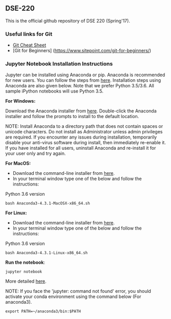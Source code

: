 ## DSE-220

This is the official github repository of DSE 220 (Spring'17).

### Useful links for Git

* [Git Cheat Sheet](https://education.github.com/git-cheat-sheet-education.pdf)
* [Git for Beginners] (https://www.sitepoint.com/git-for-beginners/)


### Jupyter Notebook Installation Instructions

Jupyter can be installed using Anaconda or pip. Anaconda is recommended for new users. 
You can follow the steps from [here](http://jupyter.readthedocs.io/en/latest/install.html).
Installation steps using Anaconda are also given below. Note that we prefer Python 3.5/3.6. All sample iPython notebooks will use Python 3.5.

**For Windows:**

Download the Anaconda installer from [here](http://continuum.io/downloads.html).
Double-click the Anaconda installer and follow the prompts to install to the default location.

NOTE: Install Anaconda to a directory path that does not contain spaces or unicode characters. Do not install as Administrator unless admin privileges are required. If you encounter any issues during installation, temporarily disable your anti-virus software during install, then immediately re-enable it. If you have installed for all users, uninstall Anaconda and re-install it for your user only and try again.

**For MacOS:**

* Download the command-line installer from [here](https://www.continuum.io/downloads).
* In your terminal window type one of the below and follow the instructions:

Python 3.6 version
```
bash Anaconda3-4.3.1-MacOSX-x86_64.sh 
```


**For Linux:**

* Download the command-line installer from [here](https://www.continuum.io/downloads).
* In your terminal window type one of the below and follow the instructions:

Python 3.6 version
```
bash Anaconda3-4.3.1-Linux-x86_64.sh
```

**Run the notebook**:
```
jupyter notebook
```
More detailed [here](http://jupyter.readthedocs.io/en/latest/running.html#running).

NOTE: If you face the 'jupyter: command not found' error, you should activate your conda environment using the command below (For anaconda3).

```
export PATH=~/anaconda3/bin:$PATH
```


